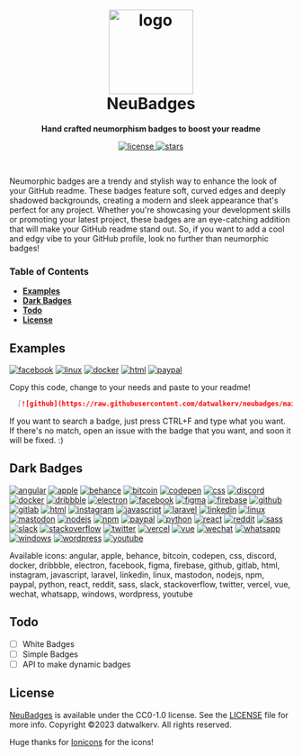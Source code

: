<h1 align="center"><img src="https://raw.githubusercontent.com/datwalkerv/neubadges/main/docs/logo.svg" alt="logo" width=150 /> <br />NeuBadges</h1>
<p align="center"><strong>Hand crafted neumorphism badges to boost your readme</strong></p>
<p align="center">
    <a href="https://github.com/datwalkerv/neubadges/blob/main/LICENSE" target="_blank">
        <img src="https://img.shields.io/github/license/datwalkerv/neubadges" alt="license">
    </a>
    <a href="https://github.com/datwalkerv/neubadges/stargazers" target="_blank">
        <img src="https://img.shields.io/github/stars/datwalkerv/neubadges" alt="stars">
    </a>
</p><br>

Neumorphic badges are a trendy and stylish way to enhance the look of your GitHub readme. These badges feature soft, curved edges and deeply shadowed backgrounds, creating a modern and sleek appearance that's perfect for any project. Whether you're showcasing your development skills or promoting your latest project, these badges are an eye-catching addition that will make your GitHub readme stand out. So, if you want to add a cool and edgy vibe to your GitHub profile, look no further than neumorphic badges!

### Table of Contents
- **[Examples](#examples)**<br>
- **[Dark Badges](#dark-badges)**<br>
- **[Todo](#todo)**<br>
- **[License](#license)**<br>

## Examples
[![facebook](https://raw.githubusercontent.com/datwalkerv/neubadges/main/dark/facebook.svg)](https://github.com/datwalkerv/neubadges)
[![linux](https://raw.githubusercontent.com/datwalkerv/neubadges/main/dark/linux.svg)](https://github.com/datwalkerv/neubadges)
[![docker](https://raw.githubusercontent.com/datwalkerv/neubadges/main/dark/docker.svg)](https://github.com/datwalkerv/neubadges)
[![html](https://raw.githubusercontent.com/datwalkerv/neubadges/main/dark/html.svg)](https://github.com/datwalkerv/neubadges)
[![paypal](https://raw.githubusercontent.com/datwalkerv/neubadges/main/dark/paypal.svg)](https://github.com/datwalkerv/neubadges)

Copy this code, change to your needs and paste to your readme!
```md
  [![github](https://raw.githubusercontent.com/datwalkerv/neubadges/main/dark/github.svg)](https://github.com/datwalkerv/neubadges)
```

If you want to search a badge, just press CTRL+F and type what you want. If there's no match, open an issue with the badge that you want, and soon it will be fixed. :)

## Dark Badges

[![angular](https://raw.githubusercontent.com/datwalkerv/neubadges/main/dark/angular.svg)](https://github.com/datwalkerv/neubadges)
[![apple](https://raw.githubusercontent.com/datwalkerv/neubadges/main/dark/apple.svg)](https://github.com/datwalkerv/neubadges)
[![behance](https://raw.githubusercontent.com/datwalkerv/neubadges/main/dark/behance.svg)](https://github.com/datwalkerv/neubadges)
[![bitcoin](https://raw.githubusercontent.com/datwalkerv/neubadges/main/dark/bitcoin.svg)](https://github.com/datwalkerv/neubadges)
[![codepen](https://raw.githubusercontent.com/datwalkerv/neubadges/main/dark/codepen.svg)](https://github.com/datwalkerv/neubadges)
[![css](https://raw.githubusercontent.com/datwalkerv/neubadges/main/dark/css.svg)](https://github.com/datwalkerv/neubadges)
[![discord](https://raw.githubusercontent.com/datwalkerv/neubadges/main/dark/discord.svg)](https://github.com/datwalkerv/neubadges)
[![docker](https://raw.githubusercontent.com/datwalkerv/neubadges/main/dark/docker.svg)](https://github.com/datwalkerv/neubadges)
[![dribbble](https://raw.githubusercontent.com/datwalkerv/neubadges/main/dark/dribbble.svg)](https://github.com/datwalkerv/neubadges)
[![electron](https://raw.githubusercontent.com/datwalkerv/neubadges/main/dark/electron.svg)](https://github.com/datwalkerv/neubadges)
[![facebook](https://raw.githubusercontent.com/datwalkerv/neubadges/main/dark/facebook.svg)](https://github.com/datwalkerv/neubadges)
[![figma](https://raw.githubusercontent.com/datwalkerv/neubadges/main/dark/figma.svg)](https://github.com/datwalkerv/neubadges)
[![firebase](https://raw.githubusercontent.com/datwalkerv/neubadges/main/dark/firebase.svg)](https://github.com/datwalkerv/neubadges)
[![github](https://raw.githubusercontent.com/datwalkerv/neubadges/main/dark/github.svg)](https://github.com/datwalkerv/neubadges)
[![gitlab](https://raw.githubusercontent.com/datwalkerv/neubadges/main/dark/gitlab.svg)](https://github.com/datwalkerv/neubadges)
[![html](https://raw.githubusercontent.com/datwalkerv/neubadges/main/dark/html.svg)](https://github.com/datwalkerv/neubadges)
[![instagram](https://raw.githubusercontent.com/datwalkerv/neubadges/main/dark/instagram.svg)](https://github.com/datwalkerv/neubadges)
[![javascript](https://raw.githubusercontent.com/datwalkerv/neubadges/main/dark/javascript.svg)](https://github.com/datwalkerv/neubadges)
[![laravel](https://raw.githubusercontent.com/datwalkerv/neubadges/main/dark/laravel.svg)](https://github.com/datwalkerv/neubadges)
[![linkedin](https://raw.githubusercontent.com/datwalkerv/neubadges/main/dark/linkedin.svg)](https://github.com/datwalkerv/neubadges)
[![linux](https://raw.githubusercontent.com/datwalkerv/neubadges/main/dark/linux.svg)](https://github.com/datwalkerv/neubadges)
[![mastodon](https://raw.githubusercontent.com/datwalkerv/neubadges/main/dark/mastodon.svg)](https://github.com/datwalkerv/neubadges)
[![nodejs](https://raw.githubusercontent.com/datwalkerv/neubadges/main/dark/nodejs.svg)](https://github.com/datwalkerv/neubadges)
[![npm](https://raw.githubusercontent.com/datwalkerv/neubadges/main/dark/npm.svg)](https://github.com/datwalkerv/neubadges)
[![paypal](https://raw.githubusercontent.com/datwalkerv/neubadges/main/dark/paypal.svg)](https://github.com/datwalkerv/neubadges)
[![python](https://raw.githubusercontent.com/datwalkerv/neubadges/main/dark/python.svg)](https://github.com/datwalkerv/neubadges)
[![react](https://raw.githubusercontent.com/datwalkerv/neubadges/main/dark/react.svg)](https://github.com/datwalkerv/neubadges)
[![reddit](https://raw.githubusercontent.com/datwalkerv/neubadges/main/dark/reddit.svg)](https://github.com/datwalkerv/neubadges)
[![sass](https://raw.githubusercontent.com/datwalkerv/neubadges/main/dark/sass.svg)](https://github.com/datwalkerv/neubadges)
[![slack](https://raw.githubusercontent.com/datwalkerv/neubadges/main/dark/slack.svg)](https://github.com/datwalkerv/neubadges)
[![stackoverflow](https://raw.githubusercontent.com/datwalkerv/neubadges/main/dark/stackoverflow.svg)](https://github.com/datwalkerv/neubadges)
[![twitter](https://raw.githubusercontent.com/datwalkerv/neubadges/main/dark/twitter.svg)](https://github.com/datwalkerv/neubadges)
[![vercel](https://raw.githubusercontent.com/datwalkerv/neubadges/main/dark/vercel.svg)](https://github.com/datwalkerv/neubadges)
[![vue](https://raw.githubusercontent.com/datwalkerv/neubadges/main/dark/vue.svg)](https://github.com/datwalkerv/neubadges)
[![wechat](https://raw.githubusercontent.com/datwalkerv/neubadges/main/dark/wechat.svg)](https://github.com/datwalkerv/neubadges)
[![whatsapp](https://raw.githubusercontent.com/datwalkerv/neubadges/main/dark/whatsapp.svg)](https://github.com/datwalkerv/neubadges)
[![windows](https://raw.githubusercontent.com/datwalkerv/neubadges/main/dark/windows.svg)](https://github.com/datwalkerv/neubadges)
[![wordpress](https://raw.githubusercontent.com/datwalkerv/neubadges/main/dark/wordpress.svg)](https://github.com/datwalkerv/neubadges)
[![youtube](https://raw.githubusercontent.com/datwalkerv/neubadges/main/dark/youtube.svg)](https://github.com/datwalkerv/neubadges)

Available icons: angular, apple, behance, bitcoin, codepen, css, discord, docker, dribbble, electron, facebook, figma, firebase, github, gitlab, html, instagram, javascript, laravel, linkedin, linux, mastodon, nodejs, npm, paypal, python, react, reddit, sass, slack, stackoverflow, twitter, vercel, vue, wechat, whatsapp, windows, wordpress, youtube

## Todo
- [ ] White Badges
- [ ] Simple Badges
- [ ] API to make dynamic badges

## License
[NeuBadges](https://github.com/datwalkerv/neubadges) is available under the CC0-1.0 license. See the [LICENSE](https://github.com/datwalkerv/neubadges/blob/main/LICENSE) file for more info.
Copyright ©2023 datwalkerv. All rights reserved.

Huge thanks for [Ionicons](https://github.com/ionic-team/ionicons) for the icons!

